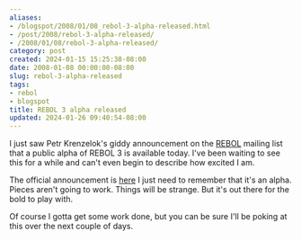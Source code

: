 ```yaml
---
aliases:
- /blogspot/2008/01/08_rebol-3-alpha-released.html
- /post/2008/rebol-3-alpha-released/
- /2008/01/08/rebol-3-alpha-released/
category: post
created: 2024-01-15 15:25:38-08:00
date: 2008-01-08 00:00:00-08:00
slug: rebol-3-alpha-released
tags:
- rebol
- blogspot
title: REBOL 3 alpha released
updated: 2024-01-26 09:40:54-08:00
---
```


I just saw Petr Krenzelok's giddy announcement on the [REBOL](../../2004/12/rebol.md) mailing list that a public alpha of REBOL 3 is available today. I've been waiting to see this for a while and can't even begin to describe how excited I am. 

<!--more-->

The official announcement is [here](http://www.rebol.com/article/0347.html) I just need to remember that it's an alpha. Pieces aren't going to work. Things will be strange. But it's out there for the bold to play with.

Of course I gotta get some work done, but you can be sure I'll be poking at this over the next couple of days.
